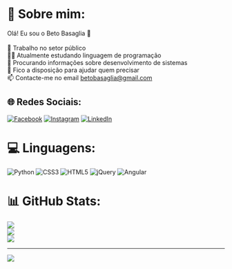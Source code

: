# 💫 Sobre mim:
Olá! Eu sou o Beto Basaglia 👋<br><br>🔭 Trabalho no setor público<br>👨‍💻 Atualmente estudando linguagem de programação<br>👯 Procurando informações sobre desenvolvimento de sistemas<br>💬 Fico a disposição para ajudar quem precisar<br>📫 Contacte-me no email betobasaglia@gmail.com


## 🌐 Redes Sociais:
[![Facebook](https://img.shields.io/badge/Facebook-%231877F2.svg?logo=Facebook&logoColor=white)](https://www.facebook.com/pauloroberto.molinabasaglia.5) [![Instagram](https://img.shields.io/badge/Instagram-%23E4405F.svg?logo=Instagram&logoColor=white)](https://instagram.com/https://www.instagram.com/betobasaglia/) [![LinkedIn](https://img.shields.io/badge/LinkedIn-%230077B5.svg?logo=linkedin&logoColor=white)](https://linkedin.com/in/www.linkedin.com/in/paulo-roberto-molina-basaglia-93901b227) 

# 💻 Linguagens:
![Python](https://img.shields.io/badge/python-3670A0?style=for-the-badge&logo=python&logoColor=ffdd54) ![CSS3](https://img.shields.io/badge/css3-%231572B6.svg?style=for-the-badge&logo=css3&logoColor=white) ![HTML5](https://img.shields.io/badge/html5-%23E34F26.svg?style=for-the-badge&logo=html5&logoColor=white) ![jQuery](https://img.shields.io/badge/jquery-%230769AD.svg?style=for-the-badge&logo=jquery&logoColor=white) ![Angular](https://img.shields.io/badge/angular-%23DD0031.svg?style=for-the-badge&logo=angular&logoColor=white)
# 📊 GitHub Stats:
![](https://github-readme-stats.vercel.app/api?username=betobasaglia86&theme=prussian&hide_border=false&include_all_commits=false&count_private=false)<br/>
![](https://github-readme-streak-stats.herokuapp.com/?user=betobasaglia86&theme=prussian&hide_border=false)<br/>
![](https://github-readme-stats.vercel.app/api/top-langs/?username=betobasaglia86&theme=prussian&hide_border=false&include_all_commits=false&count_private=false&layout=compact)

---
[![](https://visitcount.itsvg.in/api?id=betobasaglia86&icon=0&color=0)](https://visitcount.itsvg.in)

<!-- Proudly created with GPRM ( https://gprm.itsvg.in ) -->
